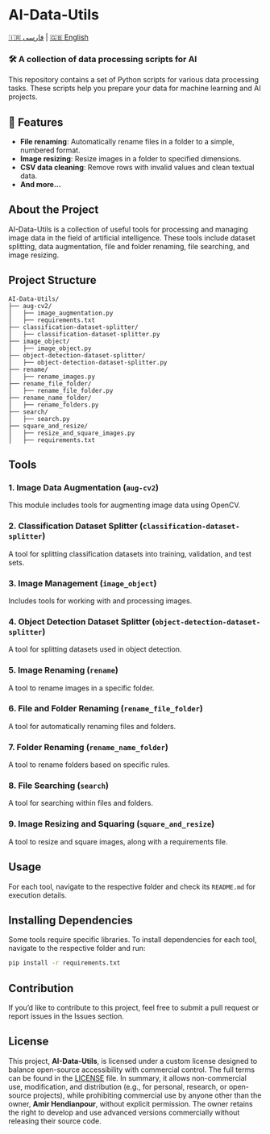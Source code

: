 # AI-Data-Utils

[🇮🇷 فارسی](README.fa.md) | [🇬🇧 English](README.md)

### 🛠️ A collection of data processing scripts for AI

This repository contains a set of Python scripts for various data processing tasks. These scripts help you prepare your data for machine learning and AI projects.

## 📌 Features
- **File renaming**: Automatically rename files in a folder to a simple, numbered format.
- **Image resizing**: Resize images in a folder to specified dimensions.
- **CSV data cleaning**: Remove rows with invalid values and clean textual data.
- **And more...**

## About the Project
AI-Data-Utils is a collection of useful tools for processing and managing image data in the field of artificial intelligence. These tools include dataset splitting, data augmentation, file and folder renaming, file searching, and image resizing.

## Project Structure

```
AI-Data-Utils/
├── aug-cv2/
│   ├── image_augmentation.py
│   ├── requirements.txt
├── classification-dataset-splitter/
│   ├── classification-dataset-splitter.py
├── image_object/
│   ├── image_object.py
├── object-detection-dataset-splitter/
│   ├── object-detection-dataset-splitter.py
├── rename/
│   ├── rename_images.py
├── rename_file_folder/
│   ├── rename_file_folder.py
├── rename_name_folder/
│   ├── rename_folders.py
├── search/
│   ├── search.py
├── square_and_resize/
│   ├── resize_and_square_images.py
│   ├── requirements.txt
```

## Tools

### 1. **Image Data Augmentation** (`aug-cv2`)
This module includes tools for augmenting image data using OpenCV.

### 2. **Classification Dataset Splitter** (`classification-dataset-splitter`)
A tool for splitting classification datasets into training, validation, and test sets.

### 3. **Image Management** (`image_object`)
Includes tools for working with and processing images.

### 4. **Object Detection Dataset Splitter** (`object-detection-dataset-splitter`)
A tool for splitting datasets used in object detection.

### 5. **Image Renaming** (`rename`)
A tool to rename images in a specific folder.

### 6. **File and Folder Renaming** (`rename_file_folder`)
A tool for automatically renaming files and folders.

### 7. **Folder Renaming** (`rename_name_folder`)
A tool to rename folders based on specific rules.

### 8. **File Searching** (`search`)
A tool for searching within files and folders.

### 9. **Image Resizing and Squaring** (`square_and_resize`)
A tool to resize and square images, along with a requirements file.

## Usage
For each tool, navigate to the respective folder and check its `README.md` for execution details.

## Installing Dependencies
Some tools require specific libraries. To install dependencies for each tool, navigate to the respective folder and run:

```bash
pip install -r requirements.txt
```

## Contribution
If you’d like to contribute to this project, feel free to submit a pull request or report issues in the Issues section.

## License
This project, **AI-Data-Utils**, is licensed under a custom license designed to balance open-source accessibility with commercial control. The full terms can be found in the [LICENSE](LICENSE) file. In summary, it allows non-commercial use, modification, and distribution (e.g., for personal, research, or open-source projects), while prohibiting commercial use by anyone other than the owner, **Amir Hendianpour**, without explicit permission. The owner retains the right to develop and use advanced versions commercially without releasing their source code.

